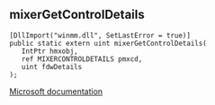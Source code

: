 ## mixerGetControlDetails

```
[DllImport("winmm.dll", SetLastError = true)]
public static extern uint mixerGetControlDetails(
   IntPtr hmxobj,
   ref MIXERCONTROLDETAILS pmxcd,
   uint fdwDetails
);
```

[Microsoft documentation](TODO)
